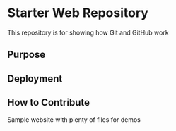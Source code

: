 # Starter Web Repository

This repository is for showing how Git and GitHub work

## Purpose

## Deployment

## How to Contribute

Sample website with plenty of files for demos
